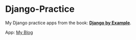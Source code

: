 # Django-Practice

My Django practice apps from the book: [**Django by Example**](https://www.packtpub.com/web-development/django-example).

App: [My Blog](my_site/)
